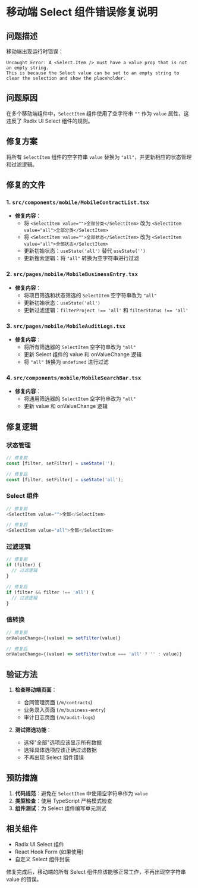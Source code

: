# 移动端 Select 组件错误修复说明

## 问题描述

移动端出现运行时错误：
```
Uncaught Error: A <Select.Item /> must have a value prop that is not an empty string. 
This is because the Select value can be set to an empty string to clear the selection and show the placeholder.
```

## 问题原因

在多个移动端组件中，`SelectItem` 组件使用了空字符串 `""` 作为 `value` 属性，这违反了 Radix UI Select 组件的规则。

## 修复方案

将所有 `SelectItem` 组件的空字符串 `value` 替换为 `"all"`，并更新相应的状态管理和过滤逻辑。

## 修复的文件

### 1. `src/components/mobile/MobileContractList.tsx`
- **修复内容**：
  - 将 `<SelectItem value="">全部分类</SelectItem>` 改为 `<SelectItem value="all">全部分类</SelectItem>`
  - 将 `<SelectItem value="">全部状态</SelectItem>` 改为 `<SelectItem value="all">全部状态</SelectItem>`
  - 更新初始状态：`useState('all')` 替代 `useState('')`
  - 更新搜索逻辑：将 `"all"` 转换为空字符串进行过滤

### 2. `src/pages/mobile/MobileBusinessEntry.tsx`
- **修复内容**：
  - 将项目筛选和状态筛选的 `SelectItem` 空字符串改为 `"all"`
  - 更新初始状态：`useState('all')`
  - 更新过滤逻辑：`filterProject !== 'all'` 和 `filterStatus !== 'all'`

### 3. `src/pages/mobile/MobileAuditLogs.tsx`
- **修复内容**：
  - 将所有筛选器的 `SelectItem` 空字符串改为 `"all"`
  - 更新 Select 组件的 value 和 onValueChange 逻辑
  - 将 `"all"` 转换为 `undefined` 进行过滤

### 4. `src/components/mobile/MobileSearchBar.tsx`
- **修复内容**：
  - 将通用筛选器的 `SelectItem` 空字符串改为 `"all"`
  - 更新 value 和 onValueChange 逻辑

## 修复逻辑

### 状态管理
```typescript
// 修复前
const [filter, setFilter] = useState('');

// 修复后
const [filter, setFilter] = useState('all');
```

### Select 组件
```typescript
// 修复前
<SelectItem value="">全部</SelectItem>

// 修复后
<SelectItem value="all">全部</SelectItem>
```

### 过滤逻辑
```typescript
// 修复前
if (filter) {
  // 过滤逻辑
}

// 修复后
if (filter && filter !== 'all') {
  // 过滤逻辑
}
```

### 值转换
```typescript
// 修复前
onValueChange={(value) => setFilter(value)}

// 修复后
onValueChange={(value) => setFilter(value === 'all' ? '' : value)}
```

## 验证方法

1. **检查移动端页面**：
   - 合同管理页面 (`/m/contracts`)
   - 业务录入页面 (`/m/business-entry`)
   - 审计日志页面 (`/m/audit-logs`)

2. **测试筛选功能**：
   - 选择"全部"选项应该显示所有数据
   - 选择具体选项应该正确过滤数据
   - 不再出现 Select 组件错误

## 预防措施

1. **代码规范**：避免在 `SelectItem` 中使用空字符串作为 `value`
2. **类型检查**：使用 TypeScript 严格模式检查
3. **组件测试**：为 Select 组件编写单元测试

## 相关组件

- Radix UI Select 组件
- React Hook Form (如果使用)
- 自定义 Select 组件封装

修复完成后，移动端的所有 Select 组件应该能够正常工作，不再出现空字符串 value 的错误。

